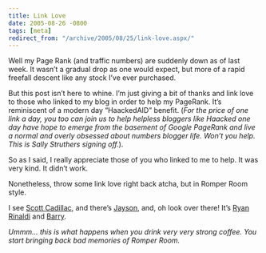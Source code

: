 ```yaml
---
title: Link Love
date: 2005-08-26 -0800
tags: [meta]
redirect_from: "/archive/2005/08/25/link-love.aspx/"
---
```


Well my Page Rank (and traffic numbers) are suddenly down as of last
week. It wasn’t a gradual drop as one would expect, but more of a rapid
freefall descent like any stock I’ve ever purchased.

But this post isn’t here to whine. I’m just giving a bit of thanks and
link love to those who linked to my blog in order to help my PageRank.
It’s reminiscent of a modern day “HaackedAID” benefit. (*For the price
of one link a day, you too can join us to help helpless bloggers like
Haacked one day have hope to emerge from the basement of Google PageRank
and live a normal and overly obsessed about numbers blogger life. Won’t
you help. This is Sally Struthers signing off.*).

So as I said, I really appreciate those of you who linked to me to help.
It was very kind. It didn’t work.

Nonetheless, throw some link love right back atcha, but in Romper Room
style.

I see [Scott Cadillac](http://custom.softwarefor.net/), and there’s
[Jayson](http://jaysonknight.com/blog/), and, oh look over there! It’s
[Ryan
Rinaldi](http://blogs.geekdojo.net/ryan/archive/2005/08/25/9129.aspx)
and [Barry](http://idunno.org/).

*Ummm... this is what happens when you drink very very strong coffee.
You start bringing back bad memories of Romper Room.*

